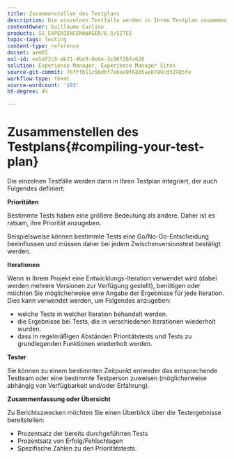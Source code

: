 ```yaml
---
title: Zusammenstellen des Testplans
description: Die einzelnen Testfälle werden in Ihrem Testplan zusammengefasst.
contentOwner: Guillaume Carlino
products: SG_EXPERIENCEMANAGER/6.5/SITES
topic-tags: testing
content-type: reference
docset: aem65
exl-id: ee5df2c8-ab31-4be9-8ede-3c96f26fc626
solution: Experience Manager, Experience Manager Sites
source-git-commit: 76fffb11c56dbf7ebee9f6805ae0799cd32985fe
workflow-type: tm+mt
source-wordcount: '193'
ht-degree: 4%

---
```


# Zusammenstellen des Testplans{#compiling-your-test-plan}

Die einzelnen Testfälle werden dann in Ihren Testplan integriert, der auch Folgendes definiert:

**Prioritäten**

Bestimmte Tests haben eine größere Bedeutung als andere. Daher ist es ratsam, ihre Priorität anzugeben.

Beispielsweise können bestimmte Tests eine Go/No-Go-Entscheidung beeinflussen und müssen daher bei jedem Zwischenversionstest bestätigt werden.

**Iterationen**

Wenn in Ihrem Projekt eine Entwicklungs-Iteration verwendet wird (dabei werden mehrere Versionen zur Verfügung gestellt), benötigen oder möchten Sie möglicherweise eine Angabe der Ergebnisse für jede Iteration. Dies kann verwendet werden, um Folgendes anzugeben:

* welche Tests in welcher Iteration behandelt werden.
* die Ergebnisse bei Tests, die in verschiedenen Iterationen wiederholt wurden.
* dass in regelmäßigen Abständen Prioritätstests und Tests zu grundlegenden Funktionen wiederholt werden.

**Tester**

Sie können zu einem bestimmten Zeitpunkt entweder das entsprechende Testteam oder eine bestimmte Testperson zuweisen (möglicherweise abhängig von Verfügbarkeit und/oder Erfahrung).

**Zusammenfassung oder Übersicht**

Zu Berichtszwecken möchten Sie einen Überblick über die Testergebnisse bereitstellen:

* Prozentsatz der bereits durchgeführten Tests
* Prozentsatz von Erfolg/Fehlschlagen
* Spezifische Zahlen zu den Prioritätstests.
